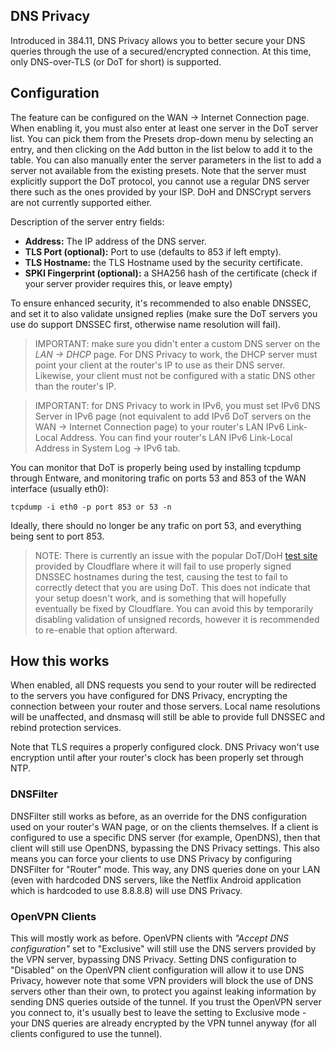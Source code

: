 ## DNS Privacy
Introduced in 384.11, DNS Privacy allows you to better secure your DNS queries through the use of a secured/encrypted connection.  At this time, only DNS-over-TLS (or DoT for short) is supported.

## Configuration
The feature can be configured on the WAN -> Internet Connection page.  When enabling it, you must also enter at least one server in the DoT server list.  You can pick them from the Presets drop-down menu by selecting an entry, and then clicking on the Add button in the list below to add it to the table.  You can also manually enter the server parameters in the list to add a server not available from the existing presets.  Note that the server must explicitly support the DoT protocol, you cannot use a regular DNS server there such as the ones provided by your ISP.  DoH and DNSCrypt servers are not currently supported either.

Description of the server entry fields:
* **Address:** The IP address of the DNS server.
* **TLS Port (optional):** Port to use (defaults to 853 if left empty).
* **TLS Hostname:** the TLS Hostname used by the security certificate.
* **SPKI Fingerprint (optional):** a SHA256 hash of the certificate (check if your server provider requires this, or leave empty)

To ensure enhanced security, it's recommended to also enable DNSSEC, and set it to also validate unsigned replies (make sure the DoT servers you use do support DNSSEC first, otherwise name resolution will fail).

> IMPORTANT: make sure you didn't enter a custom DNS server on the _LAN -> DHCP_ page.  For DNS Privacy to work, the DHCP  server must point your client at the router's IP to use as their DNS server.  Likewise, your client must not be configured with a static DNS other than the router's IP.

> IMPORTANT: for DNS Privacy to work in IPv6, you must set IPv6 DNS Server in IPv6 page (not equivalent to add IPv6 DoT servers on the WAN -> Internet Connection page) to your router's LAN IPv6 Link-Local Address. You can find your router's LAN IPv6 Link-Local Address in System Log -> IPv6 tab.

You can monitor that DoT is properly being used by installing tcpdump through Entware, and monitoring trafic on ports 53 and 853 of the WAN interface (usually eth0):

```
tcpdump -i eth0 -p port 853 or 53 -n
```

Ideally, there should no longer be any trafic on port 53, and everything being sent to port 853.

> NOTE: There is currently an issue with the popular DoT/DoH [test site](https://cloudflare-dns.com/help/) provided by Cloudflare where it will fail to use properly signed DNSSEC hostnames during the test, causing the test to fail to correctly detect that you are using DoT.  This does not indicate that your setup doesn't work, and is something that will hopefully eventually be fixed by Cloudflare.  You can avoid this by temporarily disabling validation of unsigned records, however it is recommended to re-enable that option afterward.


## How this works
When enabled, all DNS requests you send to your router will be redirected to the servers you have configured for DNS Privacy, encrypting the connection between your router and those servers.  Local name resolutions will be unaffected, and dnsmasq will still be able to provide full DNSSEC and rebind protection services.

Note that TLS requires a properly configured clock.  DNS Privacy won't use encryption until after your router's clock has been properly set through NTP.


### DNSFilter
DNSFilter still works as before, as an override for the DNS configuration used on your router's WAN page, or on the clients themselves.  If a client is configured to use a specific DNS server (for example, OpenDNS), then that client will still use OpenDNS, bypassing the DNS Privacy settings.  This also means you can force your clients to use DNS Privacy by configuring DNSFilter for "Router" mode.  This way, any DNS queries done on your LAN (even with hardcoded DNS servers, like the Netflix Android application which is hardcoded to use 8.8.8.8) will use DNS Privacy.


### OpenVPN Clients
This will mostly work as before.  OpenVPN clients with _"Accept DNS configuration"_ set to "Exclusive" will still use the DNS servers provided by the VPN server, bypassing DNS Privacy.  Setting DNS configuration to "Disabled" on the OpenVPN client configuration will allow it to use DNS Privacy, however note that some VPN providers will block the use of DNS servers other than their own, to protect you against leaking information by sending DNS queries outside of the tunnel.  If you trust the OpenVPN server you connect to, it's usually best to leave the setting to Exclusive mode - your DNS queries are already encrypted by the VPN tunnel anyway (for all clients configured to use the tunnel).
